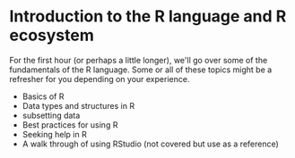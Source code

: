 # Introduction to the R language and R ecosystem

For the first hour (or perhaps a little longer), we'll go over some of the fundamentals of the R language. Some or all of these topics might be a refresher for you depending on your experience. 

* Basics of R
* Data types and structures in R
* subsetting data
* Best practices for using R
* Seeking help in R
* A walk through of using RStudio (not covered but use as a reference)






